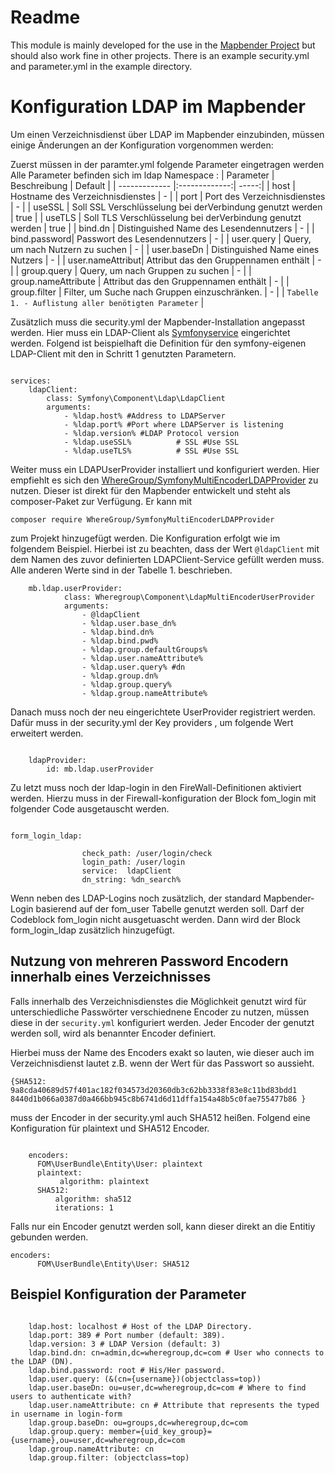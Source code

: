 # Readme

This module is mainly developed for the use in the [Mapbender Project](https://github.com/mapbender/mapbender-starter) but should also work fine in other projects.
There is an example security.yml and parameter.yml in the example directory.





# Konfiguration LDAP im Mapbender

Um einen Verzeichnisdienst über LDAP im Mapbender einzubinden, müssen einige Änderungen an der Konfiguration vorgenommen werden:


Zuerst  müssen in der paramter.yml folgende Parameter eingetragen werden
Alle Parameter befinden sich im ldap Namespace :
| Parameter        | Beschreibung           | Default  |
| ------------- |:-------------:| -----:|
| host      | Hostname des Verzeichnisdienstes | - |
| port    | Port des Verzeichnisdienstes     |   - |
| useSSL    | Soll SSL Verschlüsselung bei derVerbindung genutzt werden      |   true |
| useTLS    | Soll TLS Verschlüsselung bei derVerbindung genutzt werden      |   true |
| bind.dn | Distinguished Name des Lesendennutzers      |    - |
| bind.password| Passwort des Lesendennutzers     |    - |
| user.query |  Query, um nach Nutzern zu suchen |         - |
| user.baseDn | Distinguished Name eines Nutzers    |    - |
| user.nameAttribut| Attribut das den Gruppennamen enthält     |    - |
| group.query |   Query, um nach Gruppen zu suchen      |  -  |
| group.nameAttribute | Attribut das den Gruppennamen enthält     |    - |
| group.filter | Filter, um Suche nach Gruppen einzuschränken.   |    - |
| `Tabelle 1. - Auflistung aller benötigten Parameter` |



Zusätzlich muss die security.yml der Mapbender-Installation angepasst werden. Hier muss ein LDAP-Client als [Symfonyservice](https://symfony.com/doc/2.8/service_container.html) eingerichtet werden. Folgend ist beispielhaft die Definition für den symfony-eigenen LDAP-Client mit den in Schritt 1 genutzten Parametern. 


``` 

services:
    ldapClient:
        class: Symfony\Component\Ldap\LdapClient
        arguments:
            - %ldap.host% #Address to LDAPServer
            - %ldap.port% #Port where LDAPServer is listening
            - %ldap.version% #LDAP Protocol version
            - %ldap.useSSL%          # SSL #Use SSL
            - %ldap.useTLS%          # SSL #Use SSL

``` 

Weiter muss ein LDAPUserProvider installiert und konfiguriert werden. Hier empfiehlt es sich den [WhereGroup/SymfonyMultiEncoderLDAPProvider](https://github.com/WhereGroup/SymfonyMultiEncoderLDAPProvider) zu nutzen. Dieser ist direkt für den Mapbender entwickelt und steht als composer-Paket zur Verfügung. Er kann mit

 `composer require WhereGroup/SymfonyMultiEncoderLDAPProvider` 

zum Projekt hinzugefügt werden.
Die Konfiguration erfolgt wie im folgendem Beispiel.  Hierbei ist zu beachten, dass der Wert `@ldapClient` mit dem Namen des zuvor definierten LDAPClient-Service gefüllt werden muss. Alle anderen Werte sind in der Tabelle 1. beschrieben.




``` 
    mb.ldap.userProvider:
            class: Wheregroup\Component\LdapMultiEncoderUserProvider
            arguments:
                - @ldapClient
                - %ldap.user.base_dn%
                - %ldap.bind.dn%
                - %ldap.bind.pwd%
                - %ldap.group.defaultGroups%
                - %ldap.user.nameAttribute%
                - %ldap.user.query% #dn
                - %ldap.group.dn%
                - %ldap.group.query%
                - %ldap.group.nameAttribute%
```

Danach  muss noch der neu eingerichtete UserProvider registriert werden. Dafür muss in der security.yml der Key providers , um folgende Wert erweitert werden.
```

    ldapProvider:
        id: mb.ldap.userProvider
```
Zu letzt muss noch der ldap-login in den FireWall-Definitionen aktiviert werden. Hierzu muss in der Firewall-konfiguration der Block fom_login mit folgender Code ausgetauscht werden.

```

form_login_ldap:

                check_path: /user/login/check
                login_path: /user/login
                service:  ldapClient
                dn_string: %dn_search%

```
Wenn neben des LDAP-Logins noch zusätzlich, der standard Mapbender-Login basierend auf der fom_user Tabelle genutzt werden soll. Darf der Codeblock fom_login nicht ausgetuascht werden. Dann wird der Block  form_login_ldap zusätzlich hinzugefügt.


## Nutzung von mehreren Password Encodern innerhalb eines Verzeichnisses 

Falls innerhalb des Verzeichnisdienstes die Möglichkeit genutzt wird für unterschiedliche  Passwörter verschiednene Encoder zu nutzen, müssen diese in der `security.yml` konfiguriert werden. Jeder Encoder der genutzt werden soll, wird als benannter Encoder definiert.





Hierbei muss der Name des Encoders exakt so lauten, wie dieser auch im Verzeichnisdienst lautet z.B. wenn der Wert für das  Passwort so aussieht.

``` 
{SHA512: 9a8cda40689d57f401ac182f034573d20360db3c62bb3338f83e8c11bd83bdd1
8440d1b066a0387d0a466bb945c8b6741d6d11dffa154a48b5c0fae755477b86 }
```

muss der Encoder in der security.yml auch SHA512 heißen.
Folgend eine Konfiguration für plaintext und SHA512 Encoder.

```

    encoders:
      FOM\UserBundle\Entity\User: plaintext
      plaintext:
           algorithm: plaintext
      SHA512:
          algorithm: sha512
          iterations: 1
```

Falls  nur ein Encoder genutzt werden soll, kann dieser direkt an die Entitiy gebunden werden.

```
encoders:
      FOM\UserBundle\Entity\User: SHA512
```


## Beispiel Konfiguration der Parameter 
```

    ldap.host: localhost # Host of the LDAP Directory.
    ldap.port: 389 # Port number (default: 389).
    ldap.version: 3 # LDAP Version (default: 3)
    ldap.bind.dn: cn=admin,dc=wheregroup,dc=com # User who connects to the LDAP (DN).
    ldap.bind.password: root # His/Her password.
    ldap.user.query: (&(cn={username})(objectclass=top))
    ldap.user.baseDn: ou=user,dc=wheregroup,dc=com # Where to find users to authenticate with?
    ldap.user.nameAttribute: cn # Attribute that represents the typed in username in login-form
    ldap.group.baseDn: ou=groups,dc=wheregroup,dc=com
    ldap.group.query: member={uid_key_group}={username},ou=user,dc=wheregroup,dc=com
    ldap.group.nameAttribute: cn
    ldap.group.filter: (objectclass=top)

```








